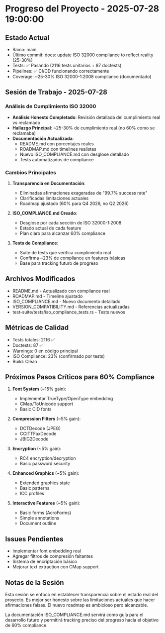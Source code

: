 # Progreso del Proyecto - 2025-07-28 19:00:00

## Estado Actual
- Rama: main
- Último commit: docs: update ISO 32000 compliance to reflect reality (25-30%)
- Tests: ✅ Pasando (2116 tests unitarios + 87 doctests)
- Pipelines: ✅ CI/CD funcionando correctamente
- Coverage: ~25-30% ISO 32000-1:2008 compliance (documentado)

## Sesión de Trabajo - 2025-07-28

### Análisis de Cumplimiento ISO 32000
- **Análisis Honesto Completado**: Revisión detallada del cumplimiento real vs reclamado
- **Hallazgo Principal**: ~25-30% de cumplimiento real (no 60% como se reclamaba)
- **Documentación Actualizada**:
  - README.md con porcentajes reales
  - ROADMAP.md con timelines realistas
  - Nuevo ISO_COMPLIANCE.md con desglose detallado
  - Tests automatizados de compliance

### Cambios Principales
1. **Transparencia en Documentación**:
   - Eliminadas afirmaciones exageradas de "99.7% success rate"
   - Clarificadas limitaciones actuales
   - Roadmap ajustado (60% para Q4 2026, no Q2 2026)

2. **ISO_COMPLIANCE.md Creado**:
   - Desglose por cada sección de ISO 32000-1:2008
   - Estado actual de cada feature
   - Plan claro para alcanzar 60% compliance

3. **Tests de Compliance**:
   - Suite de tests que verifica cumplimiento real
   - Confirma ~23% de compliance en features básicas
   - Base para tracking futuro de progreso

## Archivos Modificados
- README.md - Actualizado con compliance real
- ROADMAP.md - Timeline ajustado
- ISO_COMPLIANCE.md - Nuevo documento detallado
- VERSION_COMPATIBILITY.md - Referencias actualizadas
- test-suite/tests/iso_compliance_tests.rs - Tests nuevos

## Métricas de Calidad
- Tests totales: 2116 ✅
- Doctests: 87 ✅
- Warnings: 0 en código principal
- ISO Compliance: 23% (confirmado por tests)
- Build: Clean

## Próximos Pasos Críticos para 60% Compliance
1. **Font System** (~15% gain):
   - Implementar TrueType/OpenType embedding
   - CMap/ToUnicode support
   - Basic CID fonts

2. **Compression Filters** (~5% gain):
   - DCTDecode (JPEG)
   - CCITTFaxDecode
   - JBIG2Decode

3. **Encryption** (~5% gain):
   - RC4 encryption/decryption
   - Basic password security

4. **Enhanced Graphics** (~5% gain):
   - Extended graphics state
   - Basic patterns
   - ICC profiles

5. **Interactive Features** (~5% gain):
   - Basic forms (AcroForms)
   - Simple annotations
   - Document outline

## Issues Pendientes
- Implementar font embedding real
- Agregar filtros de compresión faltantes
- Sistema de encriptación básico
- Mejorar text extraction con CMap support

## Notas de la Sesión
Esta sesión se enfocó en establecer transparencia sobre el estado real del proyecto. Es mejor ser honesto sobre las limitaciones actuales que hacer afirmaciones falsas. El nuevo roadmap es ambicioso pero alcanzable.

La documentación ISO_COMPLIANCE.md servirá como guía para el desarrollo futuro y permitirá tracking preciso del progreso hacia el objetivo de 60% compliance.
